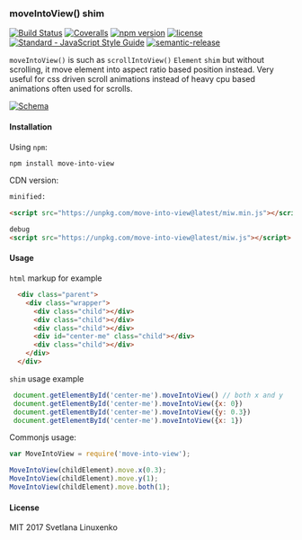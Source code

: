 ### moveIntoView() shim

[![Build Status](https://img.shields.io/travis/linuxenko/move-into-view.svg?style=flat-square)](https://travis-ci.org/linuxenko/move-into-view) [![Coveralls](https://img.shields.io/coveralls/linuxenko/move-into-view/master.svg?style=flat-square)](https://coveralls.io/github/linuxenko/move-into-view) [![npm version](https://img.shields.io/npm/v/move-into-view.svg?style=flat-square)](https://www.npmjs.com/package/move-into-view) [![license](https://img.shields.io/github/license/linuxenko/move-into-view.svg?style=flat-square)]() [![Standard - JavaScript Style Guide](https://img.shields.io/badge/code%20style-standard-brightgreen.svg?style=flat-square)](http://standardjs.com/) [![semantic-release](https://img.shields.io/badge/%20%20%F0%9F%93%A6%F0%9F%9A%80-semantic--release-e10079.svg?style=flat-square)](https://github.com/semantic-release/semantic-release)


`moveIntoView()` is such as `scrollIntoView()` `Element` `shim` but without
scrolling, it move element into aspect ratio based position instead. Very
useful for css driven scroll animations instead of heavy cpu based animations
often used for scrolls.

[![Schema](https://raw.githubusercontent.com/linuxenko/linuxenko.github.io/master/media/move-into-view/schema.png)](https://github.com/linuxenko/move-into-view)


#### Installation

Using `npm`:

```sh
npm install move-into-view
```
CDN version:

```html
minified:

<script src="https://unpkg.com/move-into-view@latest/miw.min.js"></script>

debug
<script src="https://unpkg.com/move-into-view@latest/miw.js"></script>
```

#### Usage

`html` markup for example

```html
  <div class="parent">
    <div class="wrapper">
      <div class="child"></div>
      <div class="child"></div>
      <div class="child"></div>
      <div id="center-me" class="child"></div>
      <div class="child"></div>
    </div>
  </div>
```

`shim` usage example

```js
 document.getElementById('center-me').moveIntoView() // both x and y
 document.getElementById('center-me').moveIntoView({x: 0})
 document.getElementById('center-me').moveIntoView({y: 0.3})
 document.getElementById('center-me').moveIntoView({x: 1})
```

Commonjs usage:

```js
var MoveIntoView = require('move-into-view');

MoveIntoView(childElement).move.x(0.3);
MoveIntoView(childElement).move.y(1);
MoveIntoView(childElement).move.both(1);
```


#### License

MIT 2017 Svetlana Linuxenko
